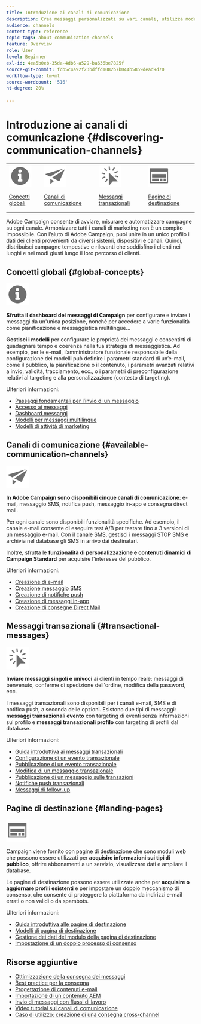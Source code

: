 ```yaml
---
title: Introduzione ai canali di comunicazione
description: Crea messaggi personalizzati su vari canali, utilizza modelli, crea pagine di destinazione e controlla le best practice.
audience: channels
content-type: reference
topic-tags: about-communication-channels
feature: Overview
role: User
level: Beginner
exl-id: 4ea5b0eb-35da-4db6-a529-ba636be7825f
source-git-commit: fcb5c4a92f23bdffd1082b7b044b5859dead9d70
workflow-type: tm+mt
source-wordcount: '516'
ht-degree: 20%

---
```


# Introduzione ai canali di comunicazione {#discovering-communication-channels}

<table>
<tr>
<td><img src="assets/do-not-localize/icon_concepts.svg" width="60px"><p><a href="#global-concepts">Concetti globali</a></p></td>
<td><img src="assets/do-not-localize/icon_channels.svg" width="60px"><p><a href="#available-communication-channels">Canali di comunicazione</a></p></td>
<td><img src="assets/do-not-localize/icon_transactional.svg" width="60px"><p><a href="#transactional-messages">Messaggi transazionali</a></p></td>
<td><img src="assets/do-not-localize/icon_landing.svg" width="60px"><p><a href="#landing-pages">Pagine di destinazione</a></p></td></tr>
</table>

Adobe Campaign consente di avviare, misurare e automatizzare campagne su ogni canale.
Armonizzare tutti i canali di marketing non è un compito impossibile. Con l’aiuto di Adobe Campaign, puoi unire in un unico profilo i dati dei clienti provenienti da diversi sistemi, dispositivi e canali. Quindi, distribuisci campagne tempestive e rilevanti che soddisfino i clienti nei luoghi e nei modi giusti lungo il loro percorso di clienti.

## Concetti globali {#global-concepts}

<img src="assets/do-not-localize/icon_concepts.svg" width="60px">

**Sfrutta il dashboard dei messaggi di Campaign** per configurare e inviare i messaggi da un&#39;unica posizione, nonché per accedere a varie funzionalità come pianificazione e messaggistica multilingue...

**Gestisci i modelli** per configurare le proprietà dei messaggi e consentirti di guadagnare tempo e coerenza nella tua strategia di messaggistica. Ad esempio, per le e-mail, l’amministratore funzionale responsabile della configurazione dei modelli può definire i parametri standard di un’e-mail, come il pubblico, la pianificazione o il contenuto, i parametri avanzati relativi a invio, validità, tracciamento, ecc., o i parametri di preconfigurazione relativi al targeting e alla personalizzazione (contesto di targeting).

Ulteriori informazioni:

* [Passaggi fondamentali per l’invio di un messaggio](../../channels/using/key-steps-to-send-a-message.md)
* [Accesso ai messaggi](../../channels/using/accessing-messages.md)
* [Dashboard messaggi](../../channels/using/message-dashboard.md)
* [Modelli per messaggi multilingue](../../channels/using/multilingual-messages-template.md)
* [Modelli di attività di marketing](../../start/using/marketing-activity-templates.md)

## Canali di comunicazione {#available-communication-channels}

<img src="assets/do-not-localize/icon_channels.svg"  width="60px">

**In Adobe Campaign sono disponibili cinque canali di comunicazione**: e-mail, messaggio SMS, notifica push, messaggio in-app e consegna direct mail.

Per ogni canale sono disponibili funzionalità specifiche. Ad esempio, il canale e-mail consente di eseguire test A/B per testare fino a 3 versioni di un messaggio e-mail. Con il canale SMS, gestisci i messaggi STOP SMS e archivia nel database gli SMS in arrivo dai destinatari.

Inoltre, sfrutta le **funzionalità di personalizzazione e contenuti dinamici di Campaign Standard** per acquisire l&#39;interesse del pubblico.

Ulteriori informazioni:

* [Creazione di e-mail](../../channels/using/about-emails.md)
* [Creazione messaggio SMS](../../channels/using/about-sms-messages.md)
* [Creazione di notifiche push](../../channels/using/about-push-notifications.md)
* [Creazione di messaggi in-app](../../channels/using/about-in-app-messaging.md)
* [Creazione di consegne Direct Mail](../../channels/using/about-direct-mail.md)

## Messaggi transazionali {#transactional-messages}

<img src="assets/do-not-localize/icon_transactional.svg" width="60px">

**Inviare messaggi singoli e univoci** ai clienti in tempo reale: messaggi di benvenuto, conferme di spedizione dell&#39;ordine, modifica della password, ecc.

I messaggi transazionali sono disponibili per i canali e-mail, SMS e di notifica push, a seconda delle opzioni. Esistono due tipi di messaggi: **messaggi transazionali evento** con targeting di eventi senza informazioni sul profilo e **messaggi transazionali profilo** con targeting di profili dal database.

Ulteriori informazioni:

* [Guida introduttiva ai messaggi transazionali](../../channels/using/getting-started-with-transactional-msg.md)
* [Configurazione di un evento transazionale](../../channels/using/configuring-transactional-event.md)
* [Pubblicazione di un evento transazionale](../../channels/using/publishing-transactional-event.md)
* [Modifica di un messaggio transazionale](../../channels/using/editing-transactional-message.md)
* [Pubblicazione di un messaggio sulle transazioni](../../channels/using/publishing-transactional-message.md)
* [Notifiche push transazionali](../../channels/using/transactional-push-notifications.md)
* [Messaggi di follow-up](../../channels/using/follow-up-messages.md)

## Pagine di destinazione {#landing-pages}

<img src="assets/do-not-localize/icon_landing.svg" width="60px">

Campaign viene fornito con pagine di destinazione che sono moduli web che possono essere utilizzati per **acquisire informazioni sui tipi di pubblico**, offrire abbonamenti a un servizio, visualizzare dati e ampliare il database.

Le pagine di destinazione possono essere utilizzate anche per **acquisire o aggiornare profili esistenti** e per impostare un doppio meccanismo di consenso, che consente di proteggere la piattaforma da indirizzi e-mail errati o non validi o da spambots.

Ulteriori informazioni:

* [Guida introduttiva alle pagine di destinazione](../../channels/using/getting-started-with-landing-pages.md)
* [Modelli di pagina di destinazione](../../channels/using/landing-page-templates.md)
* [Gestione dei dati del modulo della pagina di destinazione](../../channels/using/managing-landing-page-form-data.md)
* [Impostazione di un doppio processo di consenso](../../channels/using/setting-up-a-double-opt-in-process.md)

## Risorse aggiuntive

* [Ottimizzazione della consegna dei messaggi](../../sending/using/about-deliverability.md)
* [Best practice per la consegna](../../sending/using/delivery-best-practices.md)
* [Progettazione di contenuti e-mail](../../designing/using/designing-content-in-adobe-campaign.md)
* [Importazione di un contenuto AEM](../../integrating/using/creating-email-experience-manager.md)
* [Invio di messaggi con flussi di lavoro](../../automating/using/about-channel-activities.md)
* [Video tutorial sui canali di comunicazione](https://experienceleague.adobe.com/docs/campaign-standard-learn/tutorials/communication-channels/email/create-email-from-homepage.html?lang=it)
* [Caso di utilizzo: creazione di una consegna cross-channel](../../automating/using/workflow-cross-channel-delivery.md)
